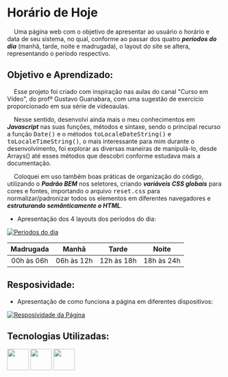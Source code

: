 # Horário de Hoje
<p>&nbsp &nbsp Uma página web com o objetivo de apresentar ao usuário o horário e data de seu sistema, no qual, conforme ao passar dos quatro <b><i>períodos do dia</i></b> (manhã, tarde, noite e madrugada), o layout do site se altera, representando o período respectivo.</p>

## Objetivo e Aprendizado:
<p>&nbsp &nbsp Esse projeto foi criado com inspiração nas aulas do canal "Curso em Vídeo", do profº Gustavo Guanabara, com uma sugestão de exercício proporcionado em sua série de vídeoaulas.</p>

<p>&nbsp &nbsp Nesse sentido, desenvolvi ainda mais o meu conhecimentos em <b><i>Javascript</i></b> nas suas funções, métodos e sintaxe, sendo o principal recurso a função <kbd>Date()</kbd> e o métodos <kbd>toLocaleDateString()</kbd> e <kbd>toLocaleTimeString()</kbd>, o mais interessante para mim durante o desenvolvimento, foi explorar as diversas maneiras de manipulá-lo, desde Arrays() até esses métodos que descobri conforme estudava mais a documentação.</p>

<p>&nbsp &nbsp Coloquei em uso também boas práticas de organização do código, utilizando o <b><i>Padrão BEM</i></b> nos seletores, criando <b><i>variáveis CSS globais</i></b> para cores e fontes, importando o arquivo <kbd>reset.css</kbd> para normalizar/padronizar todos os elementos em diferentes navegadores e <b><i>estruturando semânticamente o HTML</i></b>.</p>

* Apresentação dos 4 layouts dos períodos do dia:

[![Periodos do dia](https://markdown-videos-api.jorgenkh.no/youtube/dQw4w9WgXcQ)](https://github.com/Mariana-M-Siqueira/Horarios_e_Periodos_do_Dia/assets/129943744/e666e646-18f3-4bb4-80ef-78e0a5b957ce)

| Madrugada | Manhã | Tarde | Noite |
| :---------: | :-----: | :-----: | :-----: |
| 00h às 06h | 06h às 12h | 12h às 18h | 18h às 24h |

## Resposividade:
* Apresentação de como funciona a página em diferentes dispositivos:

[![Resposividade da Página](https://markdown-videos-api.jorgenkh.no/youtube/dQw4w9WgXcQ)](https://github.com/Mariana-M-Siqueira/Horarios_e_Periodos_do_Dia/assets/129943744/eb5f372d-08bb-4d57-b210-93fabc6da5aa)

## Tecnologias Utilizadas:
<p> <img src="https://cdn.jsdelivr.net/gh/devicons/devicon/icons/html5/html5-original.svg"  style="width: 50px"/>
    <img src="https://cdn.jsdelivr.net/gh/devicons/devicon/icons/css3/css3-original.svg" style="width: 50px" />
    <img src="https://cdn.jsdelivr.net/gh/devicons/devicon/icons/javascript/javascript-original.svg" style="width: 50px" />
</p>


